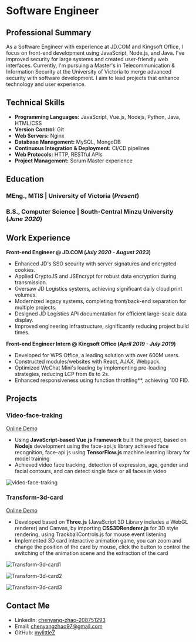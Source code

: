 # Software Engineer

## Professional Summary
As a Software Engineer with experience at JD.COM and Kingsoft Office, I focus on front-end development using JavaScript, Node.js, and Java. I've improved security for large systems and created user-friendly web interfaces. Currently, I'm pursuing a Master's in Telecommunication & Information Security at the University of Victoria to merge advanced security with software development. I aim to lead projects that enhance technology and user experience.

## Technical Skills
- **Programming Languages:** JavaScript, Vue.js, Nodejs, Python, Java, HTML/CSS
- **Version Control:** Git
- **Web Servers:** Nginx
- **Database Management:** MySQL, MongoDB
- **Continuous Integration & Deployment:** CI/CD pipelines
- **Web Protocols:** HTTP, RESTful APIs
- **Project Management:** Scrum Master experience

## Education							       		
### MEng., MTIS	| University of Victoria (_Present_)	 			        		
### B.S., Computer Science | South-Central Minzu University (_June 2020_)


## Work Experience
**Front-end Engineer @ JD.COM (_July 2020 - August 2023_)**
- Enhanced JD's SSO security with server signatures and encrypted cookies.
- Applied CryptoJS and JSEncrypt for robust data encryption during transmission.
- Oversaw JD Logistics systems, achieving significant daily cloud print volumes.
- Modernized legacy systems, completing front/back-end separation for multiple projects.
- Designed JD Logistics API documentation for efficient large-scale data display.
- Improved engineering infrastructure, significantly reducing project build times.

**Front-end Engineer Intern @ Kingsoft Office (_April 2019 - July 2019_)**
- Developed for WPS Office, a leading solution with over 600M users.
- Constructed modules/websites with React, AJAX, Webpack.
- Optimized WeChat Mini's loading by implementing pre-loading strategies, reducing LCP from 8s to 2s.
- Enhanced responsiveness using function throttling**, achieving 100 FID.

## Projects
### Video-face-traking
[Online Demo](http://mylittlez.github.io/video-face-traking/)
- Using **JavaScript-based Vue.js Framework** built the project, based on **Nodejs** development using the face-api.js library achieved face recognition, face-api.js using **TensorFlow.js** machine learning library for model training 
- Achieved video face tracking, detection of expression, age, gender and facial contours, and can detect single face or all
faces in video

![video-face-traking](https://user-images.githubusercontent.com/30174451/205483043-cd8c89f2-37e2-4f94-aea5-f7d09e339c49.png)


### Transform-3d-card
[Online Demo](https://mylittlez.github.io/transform-3d-card/)
- Developed based on **Three.js** (JavaScript 3D Library includes a WebGL renderer) and Canvas, by importing
**CSS3DRenderer.js** for 3D style rendering, using TrackballControls.js for mouse event listening
- Implemented 3D card interactive animation game, you can zoom and change the position of the card by mouse, click the
button to control the switching of the animation scene and the extraction of the card

![Transform-3d-card1](https://user-images.githubusercontent.com/30174451/281539967-4313c7dd-6eb0-466d-b1c5-ae779ad95ce8.png)

![Transform-3d-card2](https://user-images.githubusercontent.com/30174451/281539849-9c0e9879-e94d-4497-97a6-c6dfcca1c8ba.png)

![Transform-3d-card3](https://user-images.githubusercontent.com/30174451/281540057-8d9d985c-4d75-462f-8101-1d7de31601a6.png)


## Contact Me
- LinkedIn: [chenyang-zhao-208751293](https://linkedin.com/in/chenyang-zhao-208751293)
- Email: [chenyangzhao97@gmail.com](mailto:chenyangzhao97@gmail.com)
- GitHub: [mylittleZ](https://github.com/mylittleZ)

